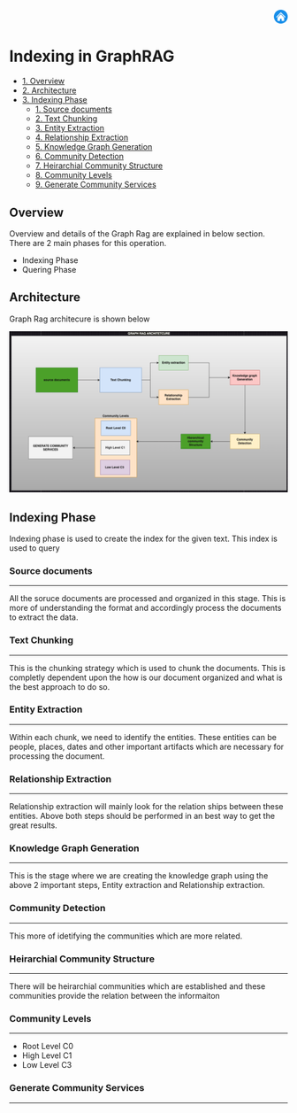 





<p align="right">
  <a href="https://github.com/viswanath27/rag/blob/main/kg_rag/docs/md_files/main.md">
    <img src="https://github.com/viswanath27/rag/blob/main/kg_rag/docs/images/cho_icon.png" alt="home" style="width:5%;">
  </a>
</p>

# Indexing in GraphRAG
- [1. Overview](#Overview)
- [2. Architecture](#Architecture)
- [3. Indexing Phase](#Indexing-Phase)
    - [1. Source documents](#Source-documents)
    - [2. Text Chunking](#Text-Chunking)
    - [3. Entity Extraction](#Entity-Extraction)
    - [4. Relationship Extraction](#Relationship-Extraction)
    - [5. Knowledge Graph Generation](#Knowledge-Graph-Generation)
    - [6. Community Detection](#Community-Detection)
    - [7. Heirarchial Community Structure](#Heirarchial-Community-Structure)
    - [8. Community Levels](#Community-Levels)
    - [9. Generate Community Services](#Generate-Community-Services)




## Overview
Overview and details of the Graph Rag are explained in below section. There are 2 main phases for this operation.
* Indexing Phase
* Quering Phase 

## Architecture
Graph Rag architecure is shown below 

![GraphRagArchitecture](https://github.com/viswanath27/rag/blob/main/kg_rag/docs/images/kg_arch.png)

## Indexing Phase
Indexing phase is used to create the index for the given text. This index is used to query

### Source documents
----
All the soruce documents are processed and organized in this stage. This is more of understanding the format and accordingly process the documents to extract the data.

### Text Chunking 
---
This is the chunking strategy which is used to chunk the documents. This is completly dependent upon the how is our document organized and what is the best approach to do so.

### Entity Extraction
---
Within each chunk, we need to identify the entities. These entities can be people, places, dates and other important artifacts which are necessary for processing the document. 

### Relationship Extraction
---
Relationship extraction will mainly look for the relation ships between these entities. Above both steps should be performed in an best way to get the great results.

### Knowledge Graph Generation
---
This is the stage where we are creating the knowledge graph using the above 2 important steps, Entity extraction and Relationship extraction. 

### Community Detection
---
This more of idetifying the communities which are more related. 

### Heirarchial Community Structure 
---
There will be heirarchial communities which are established and these communities provide the relation between the informaiton 


### Community Levels
---
* Root Level C0
* High Level C1 
* Low Level C3 

### Generate Community Services
--- 